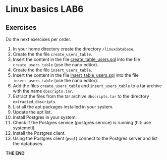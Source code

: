 # Linux basics LAB6

## Exercises

Do the next exercises per order.

1. In your home directory create the directory `/linuxdatabase`.
2. Create the the file `create_users_table`.
3. Insert the content in the file [create_table_users.sql](https://github.com/devopsdelivery/yoda/blob/main/linux/files/create_table_users.sql) into the file `create_users_table` (use the nano editor).
4. Create the the file `insert_users_table`.
5. Insert the content in the file [insert_table_users.sql](https://github.com/devopsdelivery/yoda/blob/main/linux/files/insert_table_users.sql) into the file `insert_users_table` (use the nano editor).
6. Add the files `create_users_table` and `insert_users_table` to a tar archive with the name `dbscripts.tar`. 
7. Extract the files from the tar archive `dbscripts.tar` to the directory `extracted_dbscripts`.
8. List all the apt packages installed in your system.
9. Update the apt list.
10. Install Postgres in your system.
11. Check if the Postgres service (postgres.service) is running (hit: use systemctl).
12. Install the Postgres client.
13. Using the Postgres client (`psql`) connect to the Postgres server and list the databases. 


**THE END**

